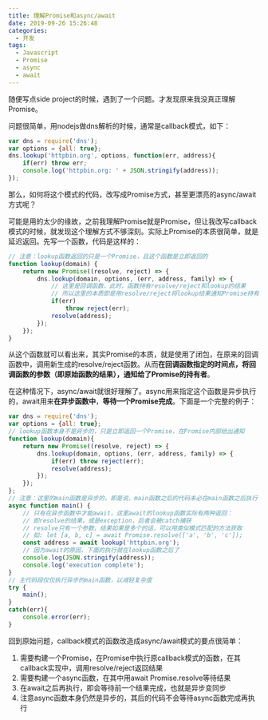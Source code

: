 ```yaml
---
title: 理解Promise和async/await
date: 2019-09-26 15:26:48
categories:
  - 开发
tags:
  - Javascript
  - Promise
  - async
  - await
---
```


随便写点side project的时候，遇到了一个问题。才发现原来我没真正理解Promise。

问题很简单，用nodejs做dns解析的时候，通常是callback模式，如下：

```javascript
var dns = require('dns');
var options = {all: true};
dns.lookup('httpbin.org', options, function(err, address){
    if(err) throw err;
    console.log('httpbin.org: ' + JSON.stringify(address));
});
```

那么，如何将这个模式的代码，改写成Promise方式，甚至更漂亮的async/await方式呢？

可能是用的太少的缘故，之前我理解Promise就是Promise，但让我改写callback模式的时候，就发现这个理解方式不够深刻。实际上Promise的本质很简单，就是延迟返回。先写一个函数，代码是这样的：
```javascript
// 注意：lookup函数返回的只是一个Promise，且这个函数是立即返回的
function lookup(domain) {
    return new Promise((resolve, reject) => {
        dns.lookup(domain, options, (err, address, family) => {
            // 这里是回调函数，此时，函数持有resolve/reject和lookup的结果
            // 所以这里的本质即是用resolve/reject将lookup结果通知Promise持有者
            if(err)
                throw reject(err);
            resolve(address);
        });
    });
}
```

从这个函数就可以看出来，其实Promise的本质，就是使用了闭包，在原来的回调函数中，调用新生成的resolve/reject函数。从而**在回调函数指定的时间点，将回调函数的参数（即原始函数的结果），通知给了Promise的持有者**。

在这种情况下，async/await就很好理解了。async用来指定这个函数是异步执行的，await用来**在异步函数中**，**等待一个Promise完成**。下面是一个完整的例子：

```javascript
var dns = require('dns');
var options = {all: true};
// lookup函数本身不是异步的，只是立即返回一个Promise，在Promise内部给出通知
function lookup(domain){
    return new Promise((resolve, reject) => {
        dns.lookup(domain, options, (err, address, family) => {
            if(err) throw reject(err);
            resolve(address);
        });
    });
};
// 注意：这里的main函数是异步的，即是说，main函数之后的代码未必在main函数之后执行
async function main() {
    // 只有在异步函数中才能await，这里await的lookup函数实际有两种返回：
    // 即resolve的结果，或是exception，后者会被catch捕获
    // resolve只有一个参数，结果如果是多个的话，可以用类似模式匹配的方法获取
    // 如: let [a, b, c] = await Promise.resolve(['a', 'b', 'c']);
    const address = await lookup('httpbin.org');
    // 因为await的原因，下面的执行就在lookup函数之后了
    console.log(JSON.stringify(address));
    console.log('execution complete');
}
// 主代码段仅仅执行异步的main函数，以减轻复杂度
try {
    main();
} 
catch(err){
    console.error(err);
}  
```

回到原始问题，callback模式的函数改造成async/await模式的要点很简单：

1. 需要构建一个Promise，在Promise中执行原callback模式的函数，在其callback实现中，调用resolve/reject返回结果
2. 需要构建一个async函数，在其中用await Promise.resolve等待结果
3. 在await之后再执行，即会等待前一个结果完成，也就是异步变同步
4. 注意async函数本身仍然是异步的，其后的代码不会等待async函数完成再执行